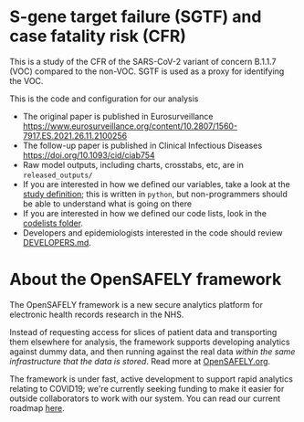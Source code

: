 # S-gene target failure (SGTF) and case fatality risk (CFR)

This is a study of the CFR of the SARS-CoV-2 variant of concern B.1.1.7 (VOC) compared to the non-VOC. SGTF is used as a proxy for identifying the VOC.

This is the code and configuration for our analysis

* The original paper is published in Eurosurveillance https://www.eurosurveillance.org/content/10.2807/1560-7917.ES.2021.26.11.2100256
* The follow-up paper is published in Clinical Infectious Diseases https://doi.org/10.1093/cid/ciab754
* Raw model outputs, including charts, crosstabs, etc, are in `released_outputs/`
* If you are interested in how we defined our variables, take a look at the [study definition](analysis/study_definition.py); this is written in `python`, but non-programmers should be able to understand what is going on there
* If you are interested in how we defined our code lists, look in the [codelists folder](./codelists/).
* Developers and epidemiologists interested in the code should review
[DEVELOPERS.md](./docs/DEVELOPERS.md).

# About the OpenSAFELY framework

The OpenSAFELY framework is a new secure analytics platform for
electronic health records research in the NHS.

Instead of requesting access for slices of patient data and
transporting them elsewhere for analysis, the framework supports
developing analytics against dummy data, and then running against the
real data *within the same infrastructure that the data is stored*.
Read more at [OpenSAFELY.org](https://opensafely.org).

The framework is under fast, active development to support rapid
analytics relating to COVID19; we're currently seeking funding to make
it easier for outside collaborators to work with our system.  You can
read our current roadmap [here](ROADMAP.md).
